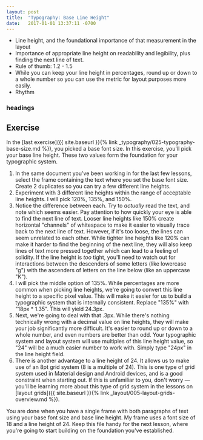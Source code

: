```yaml
---
layout: post
title:  "Typography: Base Line Height"
date:   2017-01-01 13:37:11 -0700
---
```

* Line height, and the foundational importance of that measurement in the layout
* Importance of appropriate line height on readability and legibility, plus finding the next line of text.
* Rule of thumb: 1.2 - 1.5
* While you can keep your line height in percentages, round up or down to a whole number so you can use the metric for layout purposes more easily.
* Rhythm


### headings

<!--more-->
## Exercise
In the [last exercise]({{ site.baseurl }}{% link _typography/025-typography-base-size.md %}), you picked a base font size. In this exercise, you'll pick your base line height. These two values form the foundation for your typographic system.

1. In the same document you've been working in for the last few lessons, select the frame containing the text where you set the base font size. Create 2 duplicates so you can try a few different line heights.
2. Experiment with 3 different line heights within the range of acceptable line heights. I will pick 120%, 135%, and 150%.
3. Notice the difference between each. Try to *actually* read the text, and note which seems easier. Pay attention to how quickly your eye is able to find the next line of text. Looser line heights like 150% create horizontal "channels" of whitespace to make it easier to visually trace back to the next line of text. However, if it's too loose, the lines can seem unrelated to each other. While tighter line heights like 120% can make it harder to find the beginning of the next line, they will also keep lines of text more pressed together which can lead to a feeling of solidity. If the line height is *too* tight, you'll need to watch out for interactions between the descenders of some letters (like lowercase "g") with the ascenders of letters on the line below (like an uppercase "K").
4. I will pick the middle option of 135%. While percentages are more common when picking line heights, we're going to convert this line height to a specific pixel value. This will make it easier for us to build a typographic system that is internally consistent. Replace "135%" with "18px * 1.35". This will yield 24.3px.
5. Next, we're going to deal with that .3px. While there's nothing technically wrong with a decimal value on line heights, they will make your job significantly more difficult. It's easier to round up or down to a whole number, and even numbers are better than odd. Your typographic system and layout system will use multiples of this line height value, so "24" will be a much easier number to work with. Simply type "24px" in the line height field.
6. There is another advantage to a line height of 24. It allows us to make use of an 8pt grid system (8 is a multiple of 24). This is one type of grid system used in Material design and Android devices, and is a good constraint when starting out. If this is unfamiliar to you, don't worry — you'll be learning more about this type of grid system in the lessons on [layout grids]({{ site.baseurl }}{% link _layout/005-layout-grids-overview.md %}).

You are done when you have a single frame with both paragraphs of text using your base font size and base line height. My frame uses a font size of 18 and a line height of 24. Keep this file handy for the next lesson, where you're going to start building on the foundation you've established.
